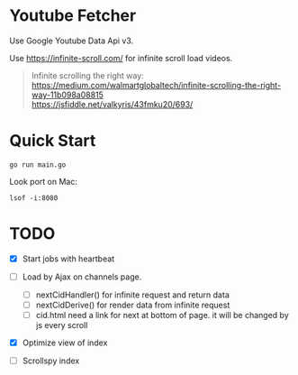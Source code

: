 # Youtube Fetcher

Use Google Youtube Data Api v3.

Use https://infinite-scroll.com/ for infinite scroll load videos.

> Infinite scrolling the right way: 
> https://medium.com/walmartglobaltech/infinite-scrolling-the-right-way-11b098a08815  
> https://jsfiddle.net/valkyris/43fmku20/693/  

# Quick Start

```
go run main.go
```

Look port on Mac:
```
lsof -i:8080
```

# TODO

- [X] Start jobs with heartbeat
- [ ] Load by Ajax on channels page.
  - [ ] nextCidHandler() for infinite request and return data
  - [ ] nextCidDerive() for render data from infinite request
  - [ ] cid.html need a link for next at bottom of page. it will be changed by js every scroll
- [X] Optimize view of index
- [ ] Scrollspy index

